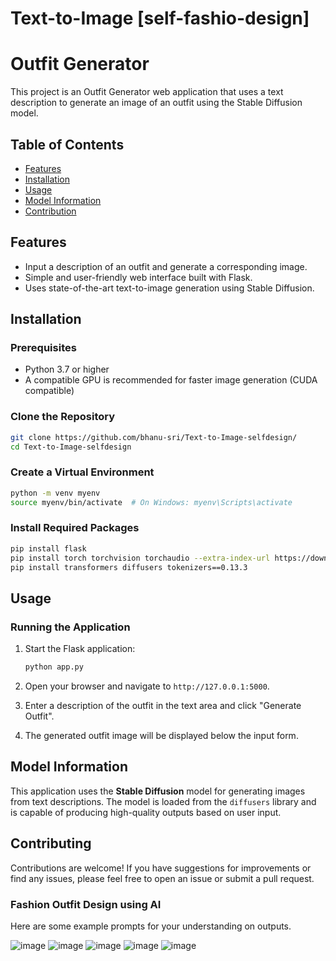 # Text-to-Image [self-fashio-design]

# Outfit Generator

This project is an Outfit Generator web application that uses a text description to generate an image of an outfit using the Stable Diffusion model.

## Table of Contents

- [Features](#features)
- [Installation](#installation)
- [Usage](#usage)
- [Model Information](#model-information)
- [Contribution](#contribute)

## Features

- Input a description of an outfit and generate a corresponding image.
- Simple and user-friendly web interface built with Flask.
- Uses state-of-the-art text-to-image generation using Stable Diffusion.

## Installation

### Prerequisites

- Python 3.7 or higher
- A compatible GPU is recommended for faster image generation (CUDA compatible)

### Clone the Repository

```bash
git clone https://github.com/bhanu-sri/Text-to-Image-selfdesign/
cd Text-to-Image-selfdesign
```

### Create a Virtual Environment

```bash
python -m venv myenv
source myenv/bin/activate  # On Windows: myenv\Scripts\activate
```

### Install Required Packages

```bash
pip install flask
pip install torch torchvision torchaudio --extra-index-url https://download.pytorch.org/whl/cu118
pip install transformers diffusers tokenizers==0.13.3
```

## Usage

### Running the Application

1. Start the Flask application:

   ```bash
   python app.py
   ```

2. Open your browser and navigate to `http://127.0.0.1:5000`.

3. Enter a description of the outfit in the text area and click "Generate Outfit".

4. The generated outfit image will be displayed below the input form.

## Model Information

This application uses the **Stable Diffusion** model for generating images from text descriptions. The model is loaded from the `diffusers` library and is capable of producing high-quality outputs based on user input.

## Contributing

Contributions are welcome! If you have suggestions for improvements or find any issues, please feel free to open an issue or submit a pull request.



### Fashion Outfit Design using AI

Here are some example prompts for your understanding on outputs.

![image](https://github.com/user-attachments/assets/5ef9ed6a-1bb0-4881-ba90-62e4fcfd81f5)
![image](https://github.com/user-attachments/assets/422f3cec-1ce0-4251-9560-293c4d5b3b55)
![image](https://github.com/user-attachments/assets/588ba87a-8b7c-4544-b98d-e8fcab5ce009)
![image](https://github.com/user-attachments/assets/734b85fd-c3b5-49dd-ad79-90ae9a6d35fa)
![image](https://github.com/user-attachments/assets/1c230369-76d0-4513-a171-b0bf4009655a)


